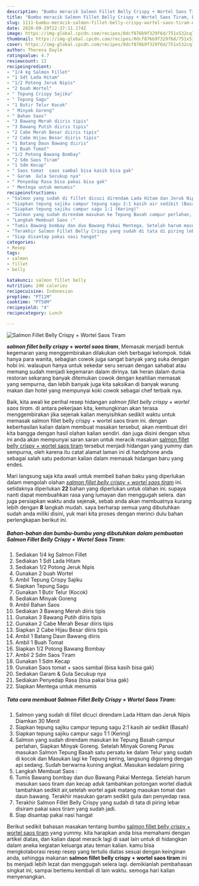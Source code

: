 ```yaml
---
description: "Bumbu meracik Salmon Fillet Belly Crispy + Wortel Saos Tiram, Enak"
title: "Bumbu meracik Salmon Fillet Belly Crispy + Wortel Saos Tiram, Enak"
slug: 1111-bumbu-meracik-salmon-fillet-belly-crispy-wortel-saos-tiram-enak
date: 2020-09-29T22:37:11.174Z
image: https://img-global.cpcdn.com/recipes/0dcf876b9f329f6d/751x532cq70/salmon-fillet-belly-crispy-wortel-saos-tiram-foto-resep-utama.jpg
thumbnail: https://img-global.cpcdn.com/recipes/0dcf876b9f329f6d/751x532cq70/salmon-fillet-belly-crispy-wortel-saos-tiram-foto-resep-utama.jpg
cover: https://img-global.cpcdn.com/recipes/0dcf876b9f329f6d/751x532cq70/salmon-fillet-belly-crispy-wortel-saos-tiram-foto-resep-utama.jpg
author: Theresa Doyle
ratingvalue: 4.7
reviewcount: 12
recipeingredient:
- "1/4 kg Salmon Fillet"
- "1 Sdt Lada Hitam"
- "1/2 Potong Jeruk Nipis"
- "2 buah Wortel"
- " Tepung Crispy Sajiku"
- " Tepung Sagu"
- "1 Butir Telur Kocok"
- " Minyak Goreng"
- " Bahan Saos"
- "3 Bawang Merah diiris tipis"
- "3 Bawang Putih diiris tipis"
- "2 Cabe Merah Besar diiris tipis"
- "2 Cabe Hijau Besar diiris tipis"
- "1 Batang Daun Bawang diiris"
- "1 Buah Tomat"
- "1/2 Potong Bawang Bombay"
- "2 Sdm Saos Tiram"
- "1 Sdm Kecap"
- " Saos tomat  saos sambal bisa kasih bisa gak"
- " Garam  Gula Secukup nya"
- " Penyedap Rasa bisa pakai bisa gak"
- " Mentega untuk menumis"
recipeinstructions:
- "Salmon yang sudah di fillet dicuci direndam Lada Hitam dan Jeruk Nipis Diamkan 30 Menit"
- "Siapkan tepung sajiku campur tepung sagu 2:1 kasih air sedikit (Basah)"
- "Siapkan tepung sajiku campur sagu 1:1 (Kering)"
- "Salmon yang sudah direndam masukan ke Tepung Basah campur perlahan, Siapkan Minyak Goreng. Setelah Minyak Goreng Panas masukan Salmon Tepung Basah satu persatu ke dalam Telur yang sudah di kocok dan Masukan lagi ke Tepung kering, langsung digoreng dengan api sedang. Sudah berwarna kuning angkat. Masukan kedalam piring"
- "Langkah Membuat Saos :"
- "Tumis Bawang bombay dan duo Bawang Pakai Mentega. Setelah harum masukan saos tiram dan kecap aduk tambahkan potongan wortel diaduk tambahkan sedikit air,setelah wortel agak matang masukan tomat dan daun bawang. Terakhir masukan garam sedikit gula dan penyedap rasa."
- "Terakhir Salmon Fillet Belly Crispy yang sudah di tata di piring lebar disiram pakai saos tiram yang sudah jadi."
- "Siap disantap pakai nasi hangat"
categories:
- Resep
tags:
- salmon
- fillet
- belly

katakunci: salmon fillet belly 
nutrition: 240 calories
recipecuisine: Indonesian
preptime: "PT11M"
cooktime: "PT58M"
recipeyield: "4"
recipecategory: Lunch

---
```



![Salmon Fillet Belly Crispy + Wortel Saos Tiram](https://img-global.cpcdn.com/recipes/0dcf876b9f329f6d/751x532cq70/salmon-fillet-belly-crispy-wortel-saos-tiram-foto-resep-utama.jpg)

<b><i>salmon fillet belly crispy + wortel saos tiram</i></b>, Memasak menjadi bentuk kegemaran yang menggembirakan dilakukan oleh berbagai kelompok. tidak hanya para wanita, sebagian cowok juga sangat banyak yang suka dengan hobi ini. walaupun hanya untuk sekedar seru seruan dengan sahabat atau memang sudah menjadi kegemaran dalam dirinya. tak heran dalam dunia restoran sekarang banyak ditemukan cowok dengan keahlian memasak yang sempurna, dan lebih banyak juga kita saksikan di banyak warung makan dan hotel yang mempunyai koki cowok sebagai chef terbaik nya.



Baik, kita awali ke perihal resep hidangan <i>salmon fillet belly crispy + wortel saos tiram</i>. di antara pekerjaan kita, kemungkinan akan terasa menggembirakan jika sejenak kalian menyisihkan sedikit waktu untuk memasak salmon fillet belly crispy + wortel saos tiram ini. dengan keberhasilan kalian dalam membuat masakan tersebut, akan membuat diri kita bangga dengan hasil olahan kalian sendiri. dan juga disini dengan situs ini anda akan mempunyai saran saran untuk meracik masakan <u>salmon fillet belly crispy + wortel saos tiram</u> tersebut menjadi hidangan yang yummy dan sempurna, oleh karena itu catat alamat laman ini di handphone anda sebagai salah satu pedoman kalian dalam memasak hidangan baru yang endes.


Mari langsung saja kita awali untuk membeli bahan baku yang diperlukan dalam mengolah olahan <u><i>salmon fillet belly crispy + wortel saos tiram</i></u> ini. setidaknya diperlukan <b>22</b> bahan yang diperlukan untuk olahan ini. supaya nanti dapat membuahkan rasa yang lumayan dan menggugah selera. dan juga persiapkan waktu anda sejenak, sebab anda akan membuatnya kurang lebih dengan <b>8</b> langkah mudah. saya berharap semua yang dibutuhkan sudah anda miliki disini, yuk mari kita proses dengan merinci dulu bahan perlengkapan berikut ini.

<!--inarticleads1-->

##### Bahan-bahan dan bumbu-bumbu yang dibutuhkan dalam pembuatan Salmon Fillet Belly Crispy + Wortel Saos Tiram:

1. Sediakan 1/4 kg Salmon Fillet
1. Sediakan 1 Sdt Lada Hitam
1. Sediakan 1/2 Potong Jeruk Nipis
1. Gunakan 2 buah Wortel
1. Ambil  Tepung Crispy Sajiku
1. Siapkan  Tepung Sagu
1. Gunakan 1 Butir Telur (Kocok)
1. Sediakan  Minyak Goreng
1. Ambil  Bahan Saos
1. Sediakan 3 Bawang Merah diiris tipis
1. Gunakan 3 Bawang Putih diiris tipis
1. Gunakan 2 Cabe Merah Besar diiris tipis
1. Siapkan 2 Cabe Hijau Besar diiris tipis
1. Ambil 1 Batang Daun Bawang diiris
1. Ambil 1 Buah Tomat
1. Siapkan 1/2 Potong Bawang Bombay
1. Ambil 2 Sdm Saos Tiram
1. Gunakan 1 Sdm Kecap
1. Gunakan  Saos tomat + saos sambal (bisa kasih bisa gak)
1. Sediakan  Garam &amp; Gula Secukup nya
1. Sediakan  Penyedap Rasa (bisa pakai bisa gak)
1. Siapkan  Mentega untuk menumis




<!--inarticleads2-->

##### Tata cara membuat Salmon Fillet Belly Crispy + Wortel Saos Tiram:

1. Salmon yang sudah di fillet dicuci direndam Lada Hitam dan Jeruk Nipis Diamkan 30 Menit
1. Siapkan tepung sajiku campur tepung sagu 2:1 kasih air sedikit (Basah)
1. Siapkan tepung sajiku campur sagu 1:1 (Kering)
1. Salmon yang sudah direndam masukan ke Tepung Basah campur perlahan, Siapkan Minyak Goreng. Setelah Minyak Goreng Panas masukan Salmon Tepung Basah satu persatu ke dalam Telur yang sudah di kocok dan Masukan lagi ke Tepung kering, langsung digoreng dengan api sedang. Sudah berwarna kuning angkat. Masukan kedalam piring
1. Langkah Membuat Saos :
1. Tumis Bawang bombay dan duo Bawang Pakai Mentega. Setelah harum masukan saos tiram dan kecap aduk tambahkan potongan wortel diaduk tambahkan sedikit air,setelah wortel agak matang masukan tomat dan daun bawang. Terakhir masukan garam sedikit gula dan penyedap rasa.
1. Terakhir Salmon Fillet Belly Crispy yang sudah di tata di piring lebar disiram pakai saos tiram yang sudah jadi.
1. Siap disantap pakai nasi hangat




Berikut sedikit bahasan masakan tentang bumbu <u>salmon fillet belly crispy + wortel saos tiram</u> yang yummy. kita harapkan anda bisa memahami dengan artikel diatas, dan kalian dapat meracik lagi di saat lain untuk di hidangkan dalam aneka kegiatan keluarga atau teman kalian. kamu bisa mengkolaborasi resep resep yang tertulis diatas sesuai dengan keinginan anda, sehingga makanan <b>salmon fillet belly crispy + wortel saos tiram</b> ini bs menjadi lebih lezat dan menggugah selera lagi. demikianlah pembahasan singkat ini, sampai bertemu kembali di lain waktu. semoga hari kalian menyenangkan.

